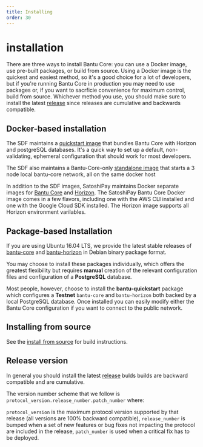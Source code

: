 ```yaml
---
title: Installing
order: 30
---
```


# installation

There are three ways to install Bantu Core: you can use a Docker image, use pre-built packages, or build from source. Using a Docker image is the quickest and easiest method, so it's a good choice for a lot of developers, but if you're running Bantu Core in production you may need to use packages or, if you want to sacrficie convenience for maximum control, build from source. Whichever method you use, you should make sure to install the latest [release](https://github.com/stellar/stellar-core/releases) since releases are cumulative and backwards compatible.

## Docker-based installation

The SDF maintains a [quickstart image](https://github.com/stellar/docker-stellar-core-horizon) that bundles Bantu Core with Horizon and postgreSQL databases. It's a quick way to set up a default, non-validating, ephemeral configuration that should work for most developers.

The SDF also maintains a Bantu-Core-only [standalone image](https://github.com/stellar/docker-stellar-core) that starts a 3 node local bantu-core network, all on the same docker host

In addition to the SDF images, SatoshiPay maintains Docker separate images for [Bantu Core](https://github.com/satoshipay/docker-stellar-core) and [Horizon](https://github.com/satoshipay/docker-stellar-horizon). The SatoshiPay Bantu Core Docker image comes in a few flavors, including one with the AWS CLI installed and one with the Google Cloud SDK installed. The Horizon image supports all Horizon environment varilables.

## Package-based Installation

If you are using Ubuntu 16.04 LTS, we provide the latest stable releases of [bantu-core](https://github.com/stellar/stellar-core) and [bantu-horizon](https://github.com/stellar/go/tree/master/services/horizon) in Debian binary package format.

You may choose to install these packages individually, which offers the greatest flexibility but requires **manual** creation of the relevant configuration files and configuration of a **PostgreSQL** database.

Most people, however, choose to install the **bantu-quickstart** package which configures a **Testnet** `bantu-core` and `bantu-horizon` both backed by a local PostgreSQL database. Once installed you can easily modify either the Bantu Core configuration if you want to connect to the public network.

## Installing from source

See the [install from source](https://github.com/stellar/stellar-core/blob/master/INSTALL.md) for build instructions.

## Release version

In general you should install the latest [release](https://github.com/stellar/stellar-core/releases) bulds builds are backward compatible and are cumulative.

The version number scheme that we follow is `protocol_version.release_number.patch_number` where:

`protocol_version` is the maximum protocol version supported by that release \(all versions are 100% backward compatible\), `release_number` is bumped when a set of new features or bug fixes not impacting the protocol are included in the release, `patch_number` is used when a critical fix has to be deployed.

